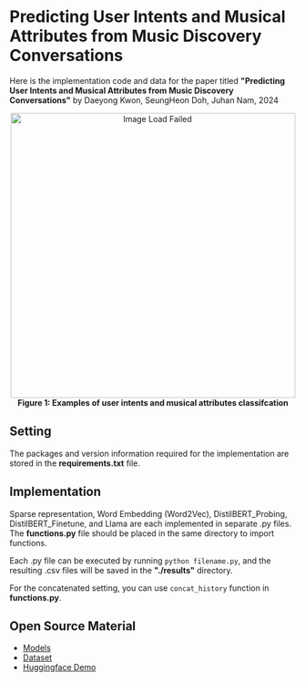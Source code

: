 # Predicting User Intents and Musical Attributes from Music Discovery Conversations

Here is the implementation code and data for the paper titled **"Predicting User Intents and Musical Attributes from Music Discovery Conversations"** by Daeyong Kwon, SeungHeon Doh, Juhan Nam, 2024

<p align="center">
  <img src="https://github.com/user-attachments/assets/a8bfb1dc-856b-4f85-82dd-510cddcc2aeb" alt="Image Load Failed" width="500"/>
  <br>
  <b>Figure 1: Examples of user intents and musical attributes classifcation</b>
</p>

## Setting

The packages and version information required for the implementation are stored in the **requirements.txt** file.

## Implementation

Sparse representation, Word Embedding (Word2Vec), DistilBERT_Probing, DistilBERT_Finetune, and Llama are each implemented in separate .py files. The **functions.py** file should be placed in the same directory to import functions.

Each .py file can be executed by running ```python filename.py```, and the resulting .csv files will be saved in the **"./results"** directory.

For the concatenated setting, you can use ```concat_history``` function in **functions.py**.

## Open Source Material
- [Models](https://huggingface.co/Daeyongkwon98/Music_Conversation_Intent_Classifier/tree/main/model)
- [Dataset](https://huggingface.co/datasets/seungheondoh/cpcd-intent)
- [Huggingface Demo](https://huggingface.co/spaces/Daeyongkwon98/User_Intents_and_Musical_Attributes_Classifier)
